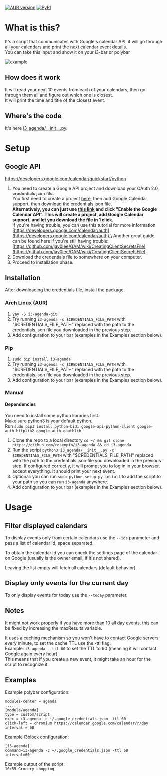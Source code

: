 [![AUR version](https://img.shields.io/aur/version/i3-agenda?style=flat-square&logo=arch-linux)](https://aur.archlinux.org/packages/i3-agenda/)
[![PyPI](https://img.shields.io/pypi/v/i3-agenda?style=flat-square&logo=python)](https://pypi.org/project/i3-agenda/)


# What is this?
It's a script that communicates with Google's calendar API, it will go through all your calendars and print the next calendar event details.\
You can take this input and show it on your i3-bar or polybar

![example](art/screenshot.png)

## How does it work
It will read your next 10 events from each of your calendars, then go through them all and figure out which one is closest.\
It will print the time and title of the closest event.

## Where's the code
It's here [i3_agenda/\_\_init__.py](https://github.com/rosenpin/i3-agenda/tree/master/i3_agenda/__init__.py).

# Setup

## Google API
https://developers.google.com/calendar/quickstart/python

1. You need to create a Google API project and download your OAuth 2.0 credentials json file.\
You first need to create a project [here](https://console.developers.google.com/apis/credentials), then add Google Calendar support, then download the credentials.json file.\
**Alternatively, you can just use [this link](https://developers.google.com/calendar/quickstart/python) and click "Enable the Google Calendar API". This will create a project, add Google Calendar support, and let you download the file in 1 click**.\
If you're having trouble, you can use this tutorial for more information [https://developers.google.com/calendar/auth](https://developers.google.com/calendar/auth).\
Another great guide can be found here if you're still having trouble: [https://github.com/jay0lee/GAM/wiki/CreatingClientSecretsFile](https://github.com/jay0lee/GAM/wiki/CreatingClientSecretsFile).
2. Download the credentials file to somewhere on your computer.
3. Proceed to installation phase.

## Installation
After downloading the credentials file, install the package.

### Arch Linux (AUR)
1. `yay -S i3-agenda-git`
2. Try running `i3-agenda -c $CREDENTIALS_FILE_PATH` with "$CREDENTIALS_FILE_PATH" replaced with the path to the credentials.json file you downloaded in the previous step.
3. Add configuration to your bar (examples in the Examples section below).

### Pip
1. `sudo pip install i3-agenda`
2. Try running `i3-agenda -c $CREDENTIALS_FILE_PATH` with "$CREDENTIALS_FILE_PATH" replaced with the path to the credentials.json file you downloaded in the previous step.
3. Add configuration to your bar (examples in the Examples section below).

### Manual
#### Dependencies
You need to install some python libraries first.\
Make sure python3 is your default python.\
Run `sudo pip3 install python-bidi google-api-python-client google-auth-httplib2 google-auth-oauthlib`

1. Clone the repo to a local directory `cd ~/ && git clone https://github.com/rosenpin/i3-agenda && cd i3-agenda`
3. Run the script `python3 i3_agenda/__init__.py -c $CREDENTIALS_FILE_PATH` with "$CREDENTIALS_FILE_PATH" replaced with the path to the credentials.json file you downloaded in the previous step. If configured correctly, it will prompt you to log in in your browser, accept everything. It should print your next event.
4. Optional: you can run `sudo python setup.py install` to add the script to your path so you can run `i3-agenda` anywhere.
5. Add configuration to your bar (examples in the Examples section below).

# Usage
## Filter displayed calendars

To display events only from certain calendars use the `--ids` parameter and pass a list of calendar id, space separated.

To obtain the calendar id you can check the settings page of the calendar on Google (usually is the owner email, if it's not shared).

Leaving the list empty will fetch all calendars (default behavior).

## Display only events for the current day

To only display events for today use the `--today` parameter.

## Notes
It might not work properly if you have more than 10 all day events, this can be fixed by increasing the maxResults variable.

It uses a caching mechanism so you won't have to contact Google servers every minute, to set the cache TTL use the -ttl flag.\
Example: `i3-agenda --ttl 60` to set the TTL to 60 (meaning it will contact Google again every hour).\
This means that if you create a new event, it might take an hour for the script to recognize it.

## Examples
Example polybar configuration:
```
modules-center = agenda
....
[module/agenda]
type = custom/script
exec = i3-agenda -c ~/.google_credentials.json -ttl 60
click-left = chromium https://calendar.google.com/calendar/r/day
interval = 60
```

Example i3block configuration:
```
[i3-agenda]
command=i3-agenda -c ~/.google_credentials.json -ttl 60
interval=60
```


Example output of the script:\
```10:55 Grocery shopping```
